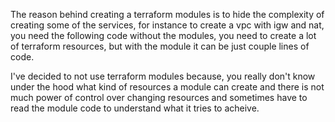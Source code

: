 The reason behind creating a terraform modules is to hide the complexity of creating some of the services, for instance to create a vpc with igw and nat, you need the following code without the modules, you need to create a lot of terraform resources, but with the module it can be just couple lines of code.

I've decided to not use terraform modules because, you really don't know under the hood what kind of resources a module can create and there is not much power of control over changing resources and sometimes have to read the module code to understand what it tries to acheive.
